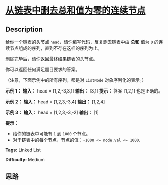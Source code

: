 # [从链表中删去总和值为零的连续节点][title]

## Description

给你一个链表的头节点 `head`，请你编写代码，反复删去链表中由 **总和**  值为 `0` 的连续节点组成的序列，直到不存在这样的序列为止。

删除完毕后，请你返回最终结果链表的头节点。



你可以返回任何满足题目要求的答案。

（注意，下面示例中的所有序列，都是对 `ListNode` 对象序列化的表示。）

**示例 1：**
            **输入：** head = [1,2,-3,3,1]    **输出：** [3,1]    **提示：** 答案 [1,2,1] 也是正确的。    

**示例 2：**
            **输入：** head = [1,2,3,-3,4]    **输出：** [1,2,4]    

**示例 3：**
            **输入：** head = [1,2,3,-3,-2]    **输出：** [1]    



**提示：**

  * 给你的链表中可能有 `1` 到 `1000` 个节点。
  * 对于链表中的每个节点，节点的值：`-1000 <= node.val <= 1000`.


**Tags:** Linked List

**Difficulty:** Medium

## 思路

[title]: https://leetcode-cn.com/problems/remove-zero-sum-consecutive-nodes-from-linked-list
